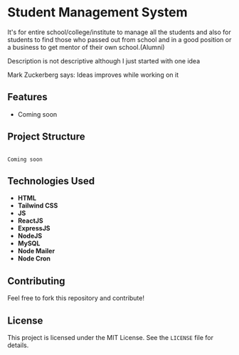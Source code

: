 # Student Management System

It's for entire school/college/institute to manage all the students and also for students to find those who passed out from school and in a good position or a business to get mentor of their own school.(Alumni)

Description is not descriptive although I just started with one idea

Mark Zuckerberg says: Ideas improves while working on it

## Features

- Coming soon

## Project Structure

```

Coming soon

```

## Technologies Used

- **HTML**
- **Tailwind CSS**
- **JS**
- **ReactJS**
- **ExpressJS**
- **NodeJS**
- **MySQL**
- **Node Mailer**
- **Node Cron**


## Contributing

Feel free to fork this repository and contribute!

## License

This project is licensed under the MIT License. See the `LICENSE` file for details.
